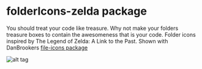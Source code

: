 # folderIcons-zelda package

You should treat your code like treasure. Why not make your folders treasure boxes to contain the awesomeness that is your code. Folder icons inspired by The Legend of Zelda: A Link to the Past. Shown with DanBrookers [file-icons package](https://atom.io/packages/file-icons)

![alt tag](https://s3.amazonaws.com/jharclerode/zeldafileicons.png)
